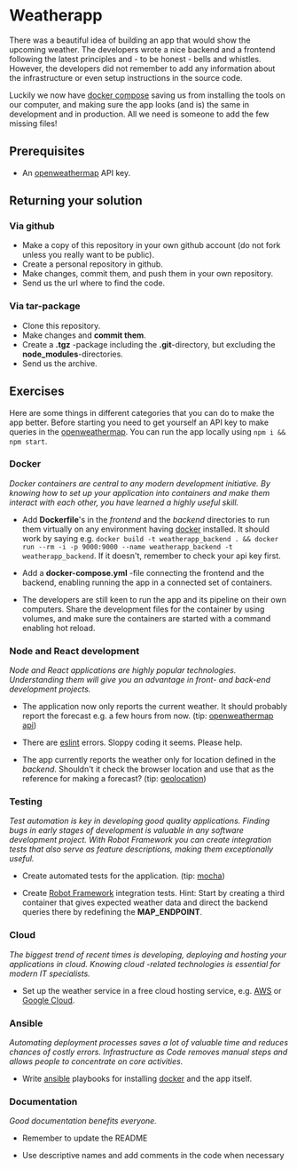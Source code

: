 # Weatherapp

There was a beautiful idea of building an app that would show the upcoming weather. The developers wrote a nice backend and a frontend following the latest principles and - to be honest - bells and whistles. However, the developers did not remember to add any information about the infrastructure or even setup instructions in the source code.

Luckily we now have [docker compose](https://docs.docker.com/compose/) saving us from installing the tools on our computer, and making sure the app looks (and is) the same in development and in production. All we need is someone to add the few missing files!

## Prerequisites

- An [openweathermap](http://openweathermap.org/) API key.

## Returning your solution

### Via github

- Make a copy of this repository in your own github account (do not fork unless you really want to be public).
- Create a personal repository in github.
- Make changes, commit them, and push them in your own repository.
- Send us the url where to find the code.

### Via tar-package

- Clone this repository.
- Make changes and **commit them**.
- Create a **.tgz** -package including the **.git**-directory, but excluding the **node_modules**-directories.
- Send us the archive.

## Exercises

Here are some things in different categories that you can do to make the app better. Before starting you need to get yourself an API key to make queries in the [openweathermap](http://openweathermap.org/). You can run the app locally using `npm i && npm start`.

### Docker

_Docker containers are central to any modern development initiative. By knowing how to set up your application into containers and make them interact with each other, you have learned a highly useful skill._

- Add **Dockerfile**'s in the _frontend_ and the _backend_ directories to run them virtually on any environment having [docker](https://www.docker.com/) installed. It should work by saying e.g. `docker build -t weatherapp_backend . && docker run --rm -i -p 9000:9000 --name weatherapp_backend -t weatherapp_backend`. If it doesn't, remember to check your api key first.

- Add a **docker-compose.yml** -file connecting the frontend and the backend, enabling running the app in a connected set of containers.

- The developers are still keen to run the app and its pipeline on their own computers. Share the development files for the container by using volumes, and make sure the containers are started with a command enabling hot reload.

### Node and React development

_Node and React applications are highly popular technologies. Understanding them will give you an advantage in front- and back-end development projects._

- The application now only reports the current weather. It should probably report the forecast e.g. a few hours from now. (tip: [openweathermap api](https://openweathermap.org/forecast5))

- There are [eslint](http://eslint.org/) errors. Sloppy coding it seems. Please help.

- The app currently reports the weather only for location defined in the _backend_. Shouldn't it check the browser location and use that as the reference for making a forecast? (tip: [geolocation](https://developer.mozilla.org/en-US/docs/Web/API/Geolocation/Using_geolocation))

### Testing

_Test automation is key in developing good quality applications. Finding bugs in early stages of development is valuable in any software development project. With Robot Framework you can create integration tests that also serve as feature descriptions, making them exceptionally useful._

- Create automated tests for the application. (tip: [mocha](https://mochajs.org/))

- Create [Robot Framework](http://robotframework.org/) integration tests. Hint: Start by creating a third container that gives expected weather data and direct the backend queries there by redefining the **MAP_ENDPOINT**.

### Cloud

_The biggest trend of recent times is developing, deploying and hosting your applications in cloud. Knowing cloud -related technologies is essential for modern IT specialists._

- Set up the weather service in a free cloud hosting service, e.g. [AWS](https://aws.amazon.com/free/) or [Google Cloud](https://cloud.google.com/free/).

### Ansible

_Automating deployment processes saves a lot of valuable time and reduces chances of costly errors. Infrastructure as Code removes manual steps and allows people to concentrate on core activities._

- Write [ansible](http://docs.ansible.com/ansible/intro.html) playbooks for installing [docker](https://www.docker.com/) and the app itself.

### Documentation

_Good documentation benefits everyone._

- Remember to update the README

- Use descriptive names and add comments in the code when necessary
